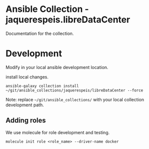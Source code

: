# Ansible Collection - jaquerespeis.libreDataCenter

Documentation for the collection.

# Development

Modify in your local ansible development location.

install local changes.
```
ansible-galaxy collection install ~/git/ansible_collections/jaquerespeis/libreDataCenter --force
```
Note: replace `~/git/ansible_collections/` with your local collection development path.

## Adding roles

We use molecule for role development and testing.
```
molecule init role <role_name> --driver-name docker
```
